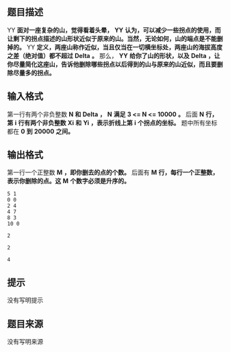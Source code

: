 


## 题目描述
YY **面对一座复杂的山，觉得看着头晕，**  **YY**  **认为，可以减少一些拐点的使用，而让剩下的拐点描述的山形状近似于原来的山。当然，无论如何，山的端点是不能删掉的。** 
YY **定义，两座山称作近似，当且仅当在一切横坐标处，两座山的海拔高度之差（绝对值）都不超过**  **Delta**  **。** 
那么， **YY**  **给你了山的形状，以及**  **Delta**  **，让你尽量简化这座山，告诉他删除哪些拐点以后得到的山与原来的山近似，而且要删除尽量多的拐点。** 
## 输入格式
第一行有两个非负整数 **N**  **和**  **Delta**  **，**  **N**  **满足**  **3 <= N <= 10000**  **。** 
后面 **N**  **行，第**  **i**  **行有两个非负整数**  **Xi**  **和**  **Yi**  **，表示折线上第**  **i**  **个拐点的坐标。** 
题中所有坐标都在 **0**  **到**  **20000**  **之间。** 
## 输出格式
第一行一个正整数 **M**  **，即你删去的点的个数。** 
后面有 **M**  **行，每行一个正整数，表示你删除的点。这**  **M**  **个数字必须是升序的。** 

```input1
5 1
0 0
2 4
4 7
8 3
10 0

```
```output1
2

2

4
```

## 提示
没有写明提示
## 题目来源
没有写明来源


